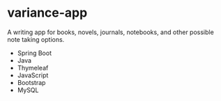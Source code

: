 # variance-app

A writing app for books, novels, journals, notebooks, and other possible note taking options.

- Spring Boot
- Java
- Thymeleaf
- JavaScript
- Bootstrap
- MySQL
